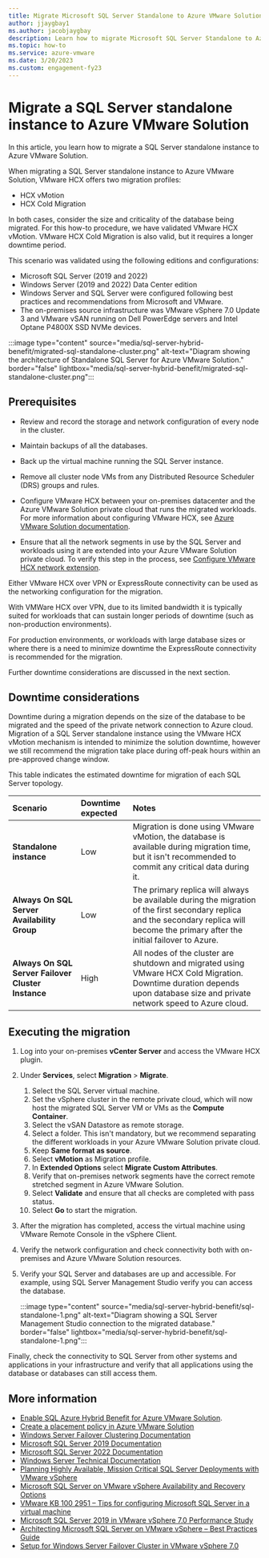 ```yaml
---
title: Migrate Microsoft SQL Server Standalone to Azure VMware Solution
author: jjaygbay1
ms.author: jacobjaygbay
description: Learn how to migrate Microsoft SQL Server Standalone to Azure VMware Solution.
ms.topic: how-to
ms.service: azure-vmware
ms.date: 3/20/2023
ms.custom: engagement-fy23
---
```


# Migrate a SQL Server standalone instance to Azure VMware Solution

In this article, you learn how to migrate a SQL Server standalone instance to Azure VMware Solution. 

When migrating a SQL Server standalone instance to Azure VMware Solution, VMware HCX offers two migration profiles:

- HCX vMotion
- HCX Cold Migration

In both cases, consider the size and criticality of the database being migrated. 
For this how-to procedure, we have validated VMware HCX vMotion.
VMware HCX Cold Migration is also valid, but it requires a longer downtime period.

This scenario was validated using the following editions and configurations:

- Microsoft SQL Server (2019 and 2022)  
- Windows Server (2019 and 2022) Data Center edition  
- Windows Server and SQL Server were configured following best practices and recommendations from Microsoft and VMware.  
- The on-premises source infrastructure was VMware vSphere 7.0 Update 3 and VMware vSAN running on Dell PowerEdge servers and Intel Optane P4800X SSD NVMe devices.

:::image type="content" source="media/sql-server-hybrid-benefit/migrated-sql-standalone-cluster.png" alt-text="Diagram showing the architecture of Standalone SQL Server for  Azure VMware Solution." border="false" lightbox="media/sql-server-hybrid-benefit/migrated-sql-standalone-cluster.png"::: 

## Prerequisites

- Review and record the storage and network configuration of every node in the cluster.
- Maintain backups of all the databases.
- Back up the virtual machine running the SQL Server instance. 
- Remove all cluster node VMs from any Distributed Resource Scheduler (DRS) groups and rules. 

- Configure VMware HCX between your on-premises datacenter and the Azure VMware Solution private cloud that runs the migrated workloads. For more information about configuring VMware HCX, see [Azure VMware Solution documentation](install-vmware-hcx.md).
- Ensure that all the network segments in use by the SQL Server and workloads using it are extended into your Azure VMware Solution private cloud. To verify this step in the process, see [Configure VMware HCX network extension](configure-hcx-network-extension.md).

Either VMware HCX over VPN or ExpressRoute connectivity can be used as the networking configuration for the migration. 

With VMWare HCX over VPN, due to its limited bandwidth it is typically suited for workloads that can sustain longer periods of downtime (such as non-production environments).

For production environments, or workloads with large database sizes or where there is a need to minimize downtime the ExpressRoute connectivity is recommended for the migration.  

Further downtime considerations are discussed in the next section.

## Downtime considerations

Downtime during a migration depends on the size of the database to be migrated and the speed of the private network connection to Azure cloud.
Migration of a  SQL Server standalone instance using the VMware HCX vMotion mechanism is intended to minimize the solution downtime, however we still recommend the migration take place during off-peak hours within an pre-approved change window.

This table indicates the estimated downtime for migration of each SQL Server topology.

| **Scenario** | **Downtime expected** | **Notes** |
|:---|:-----|:-----|
| **Standalone instance** | Low | Migration is done using VMware vMotion, the database is available during migration time, but it isn't recommended to commit any critical data during it. |
| **Always On SQL Server Availability Group** | Low | The primary replica will always be available during the migration of the first secondary replica and the secondary replica will become the primary after the initial failover to Azure. |
| **Always On SQL Server Failover Cluster Instance** | High | All nodes of the cluster are shutdown and migrated using VMware HCX Cold Migration. Downtime duration depends upon database size and private network speed to Azure cloud. |

## Executing the migration

1. Log into your on-premises **vCenter Server** and access the VMware HCX plugin. 
1. Under **Services**, select **Migration** > **Migrate**.
   1. Select the SQL Server virtual machine.
   2. Set the vSphere cluster in the remote private cloud, which will now host the migrated SQL Server VM or VMs as the **Compute Container**.
   3. Select the vSAN Datastore as remote storage.
   4. Select a folder. This isn't mandatory, but we recommend separating the different workloads in your Azure VMware Solution private cloud.
   5. Keep **Same format as source**.
   6. Select **vMotion** as Migration profile. 
   7. In **Extended Options** select **Migrate Custom Attributes**.
   8. Verify that on-premises network segments have the correct remote stretched segment in Azure VMware Solution.
   9. Select **Validate** and ensure that all checks are completed with pass status. 
   10. Select **Go** to start the migration.
1. After the migration has completed, access the virtual machine using VMware Remote Console in the vSphere Client.
1. Verify the network configuration and check connectivity both with on-premises and Azure VMware Solution resources.
1. Verify your SQL Server and databases are up and accessible. For example, using SQL Server Management Studio verify you can access the database.  

    :::image type="content" source="media/sql-server-hybrid-benefit/sql-standalone-1.png" alt-text="Diagram showing a SQL Server Management Studio connection to the migrated database." border="false" lightbox="media/sql-server-hybrid-benefit/sql-standalone-1.png":::  

Finally, check the connectivity to SQL Server from other systems and applications in your infrastructure and verify that all applications using the database or databases can still access them.

## More information

- [Enable SQL Azure Hybrid Benefit for Azure VMware Solution](enable-sql-azure-hybrid-benefit.md). 
- [Create a placement policy in Azure VMware Solution](create-placement-policy.md)  
- [Windows Server Failover Clustering Documentation](/windows-server/failover-clustering/failover-clustering-overview)
- [Microsoft SQL Server 2019 Documentation](/sql/sql-server/?view=sql-server-ver15&preserve-view=true)
- [Microsoft SQL Server 2022 Documentation](/sql/sql-server/?view=sql-server-ver16&preserve-view=true)
- [Windows Server Technical Documentation](/windows-server/)
- [Planning Highly Available, Mission Critical SQL Server Deployments with VMware vSphere](https://www.vmware.com/content/dam/digitalmarketing/vmware/en/pdf/solutions/vmware-vsphere-highly-available-mission-critical-sql-server-deployments.pdf)
- [Microsoft SQL Server on VMware vSphere Availability and Recovery Options](https://www.vmware.com/content/dam/digitalmarketing/vmware/en/pdf/solutions/sql-server-on-vmware-availability-and-recovery-options.pdf)
- [VMware KB 100 2951 – Tips for configuring Microsoft SQL Server in a virtual machine](https://kb.vmware.com/s/article/1002951)
- [Microsoft SQL Server 2019 in VMware vSphere 7.0 Performance Study](https://www.vmware.com/content/dam/digitalmarketing/vmware/en/pdf/techpaper/performance/vsphere7-sql-server-perf.pdf)
- [Architecting Microsoft SQL Server on VMware vSphere – Best Practices Guide](https://www.vmware.com/content/dam/digitalmarketing/vmware/en/pdf/solutions/sql-server-on-vmware-best-practices-guide.pdf)
- [Setup for Windows Server Failover Cluster in VMware vSphere 7.0](https://docs.vmware.com/en/VMware-vSphere/7.0/vsphere-esxi-vcenter-server-703-setup-wsfc.pdf)

